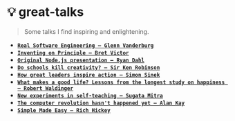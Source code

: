 # :bulb: great-talks

> Some talks I find inspiring and enlightening.

- **[`Real Software Engineering – Glenn Vanderburg`](https://www.youtube.com/watch?v=NP9AIUT9nos)**
- **[`Inventing on Principle – Bret Victor`](https://www.youtube.com/watch?v=PUv66718DII)**
- **[`Original Node.js presentation – Ryan Dahl`](https://www.youtube.com/watch?v=ztspvPYybIY)**
- **[`Do schools kill creativity? – Sir Ken Robinson`](https://www.youtube.com/watch?v=iG9CE55wbtY)**
- **[`How great leaders inspire action – Simon Sinek`](https://www.youtube.com/watch?v=qp0HIF3SfI4)**
- **[`What makes a good life? Lessons from the longest study on happiness – Robert Waldinger`](https://www.youtube.com/watch?v=8KkKuTCFvzI)**
- **[`New experiments in self-teaching – Sugata Mitra`](https://www.youtube.com/watch?v=dk60sYrU2RU)**
- **[`The computer revolution hasn't happened yet – Alan Kay`](https://www.youtube.com/watch?v=oKg1hTOQXoY)**
- **[`Simple Made Easy – Rich Hickey`](https://www.infoq.com/presentations/Simple-Made-Easy)**
